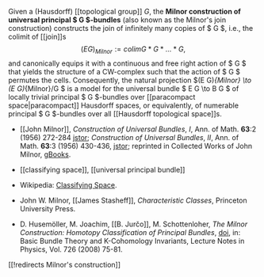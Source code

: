Given a (Hausdorff) [[topological group]] $G$, the __Milnor construction of universal principal $ G $-bundles__ (also known as the Milnor's join construction) constructs the join of infinitely many copies of $ G $, i.e., the colimit of [[join]]s
$$
(E G)_{Milnor} := colim G \ast G \ast \ldots \ast G,
$$
and canonically equips it with a continuous and free right action of $ G $ that yields the structure of a CW-complex such that the action of $ G $ permutes the cells. Consequently, the natural projection $(E G)_{Milnor} \to (E G)_{Milnor}/G $ is a model for the universal bundle $ E G \to B G $ of locally trivial principal $ G $-bundles over [[paracompact space|paracompact]] Hausdorff spaces, or equivalently, of numerable principal $ G $-bundles over all [[Hausdorff topological space]]s.

* [[John Milnor]], _Construction of Universal Bundles_, _I_, Ann. of Math. __63__:2 (1956) 272-284 [jstor](http://www.jstor.org/stable/1969609); _Construction of Universal Bundles_, _II_, Ann. of Math. __63__:3 (1956) 430-436, [jstor](http://www.jstor.org/stable/1970012); reprinted in Collected Works of John Milnor, [gBooks](http://books.google.com/books?id=WyZeeEn8VFwC).

* [[classifying space]], [[universal principal bundle]]

* Wikipedia: [Classifying Space](http://en.wikipedia.org/wiki/Classifying_space).

* John W. Milnor, [[James Stasheff]], _Characteristic Classes_, Princeton University Press.

* D. Husem&#246;ller, M. Joachim, [[B. Jurčo]], M. Schottenloher, _The Milnor Construction: Homotopy Classification of Principal Bundles_, [doi](http://dx.doi.org/10.1007/978-3-540-74956-1_8), in:
Basic Bundle Theory and K-Cohomology Invariants, Lecture Notes in Physics, Vol. 726 (2008) 75-81.

[[!redirects Milnor's construction]]
